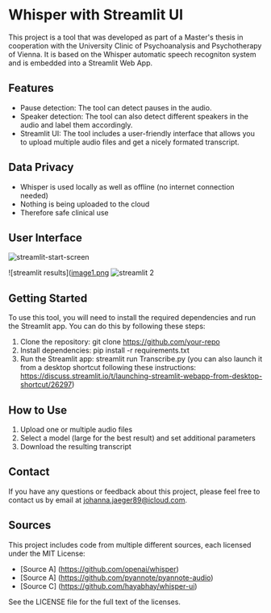 # Whisper with Streamlit UI
This project is a tool that was developed as part of a Master's thesis in cooperation with the University Clinic of Psychoanalysis and Psychotherapy of Vienna. It is based on the Whisper automatic speech recogniton system and is embedded into a Streamlit Web App. 

## Features

- Pause detection: The tool can detect pauses in the audio.
- Speaker detection: The tool can also detect different speakers in the audio and label them accordingly.
- Streamlit UI: The tool includes a user-friendly interface that allows you to upload multiple audio files and get a nicely formated transcript.

## Data Privacy

- Whisper is used locally as well as offline (no internet connection needed)
- Nothing is being uploaded to the cloud
- Therefore safe clinical use 

## User Interface

![streamlit-start-screen](https://user-images.githubusercontent.com/65357373/226929650-97a978c7-5ea9-41dd-8c25-660d4d2eea43.png)

![streamlit results]([image1.png](https://user-images.githubusercontent.com/65357373/226929650-97a978c7-5ea9-41dd-8c25-660d4d2eea43.png "Start Screen") ![streamlit 2]([image2.png](https://user-images.githubusercontent.com/65357373/226930996-26aaafb3-138c-4cea-964d-c9459c3e92f5.png) "Results")

## Getting Started

To use this tool, you will need to install the required dependencies and run the Streamlit app. You can do this by following these steps:

1. Clone the repository: git clone https://github.com/your-repo
2. Install dependencies: pip install -r requirements.txt
3. Run the Streamlit app: streamlit run Transcribe.py (you can also launch it from a desktop shortcut following these instructions: https://discuss.streamlit.io/t/launching-streamlit-webapp-from-desktop-shortcut/26297)

## How to Use

1. Upload one or multiple audio files 
2. Select a model (large for the best result) and set additional parameters 
3. Download the resulting transcript

## Contact

If you have any questions or feedback about this project, please feel free to contact us by email at johanna.jaeger89@icloud.com.

## Sources

This project includes code from multiple different sources, each licensed under the MIT License:

* [Source A] (https://github.com/openai/whisper)
* [Source A] (https://github.com/pyannote/pyannote-audio)
* [Source C] (https://github.com/hayabhay/whisper-ui)

See the LICENSE file for the full text of the licenses.
